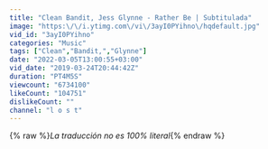 ```yaml
---
title: "Clean Bandit, Jess Glynne - Rather Be | Subtitulada"
image: "https:\/\/i.ytimg.com\/vi\/3ayI0PYihno\/hqdefault.jpg"
vid_id: "3ayI0PYihno"
categories: "Music"
tags: ["Clean","Bandit,","Glynne"]
date: "2022-03-05T13:00:55+03:00"
vid_date: "2019-03-24T20:44:42Z"
duration: "PT4M5S"
viewcount: "6734100"
likeCount: "104751"
dislikeCount: ""
channel: "l o s t"
---
```

{% raw %}*La traducción no es 100% literal*{% endraw %}
